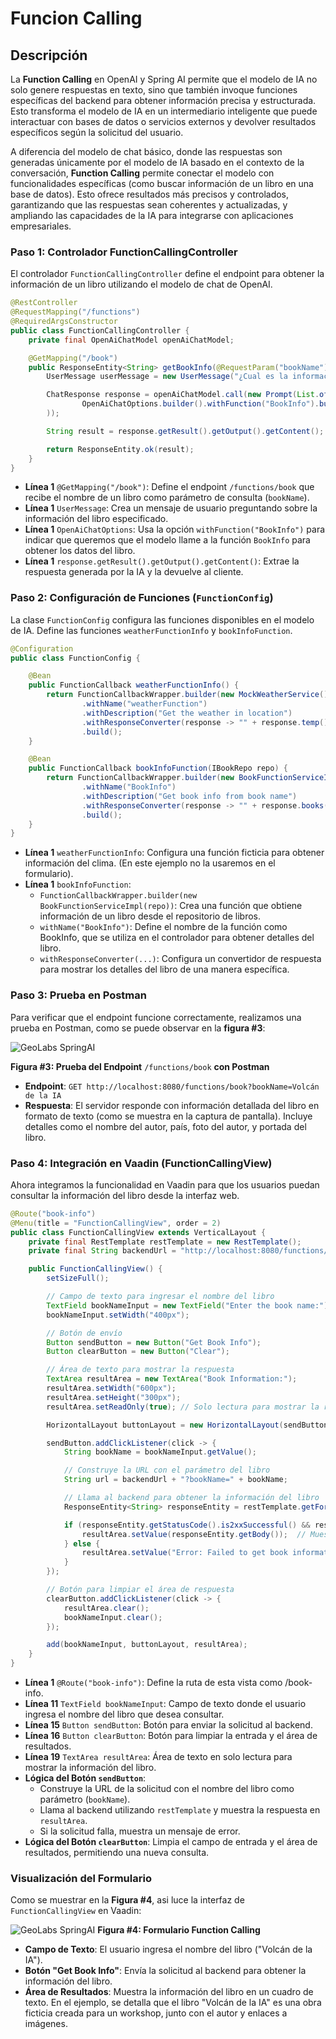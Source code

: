 # **Funcion Calling**

## **Descripción**

La **Function Calling** en OpenAI y Spring AI permite que el modelo de IA no solo genere respuestas en texto, sino que también invoque funciones específicas del backend para obtener información precisa y estructurada. Esto transforma el modelo de IA en un intermediario inteligente que puede interactuar con bases de datos o servicios externos y devolver resultados específicos según la solicitud del usuario.

A diferencia del modelo de chat básico, donde las respuestas son generadas únicamente por el modelo de IA basado en el contexto de la conversación, **Function Calling** permite conectar el modelo con funcionalidades específicas (como buscar información de un libro en una base de datos). Esto ofrece resultados más precisos y controlados, garantizando que las respuestas sean coherentes y actualizadas, y ampliando las capacidades de la IA para integrarse con aplicaciones empresariales.

### **Paso 1: Controlador FunctionCallingController**

El controlador `FunctionCallingController` define el endpoint para obtener la información de un libro utilizando el modelo de chat de OpenAI.

```java title="FunctionCallingController.java" linenums="1"
@RestController
@RequestMapping("/functions")
@RequiredArgsConstructor
public class FunctionCallingController {
    private final OpenAiChatModel openAiChatModel;

    @GetMapping("/book")
    public ResponseEntity<String> getBookInfo(@RequestParam("bookName") String bookName) {
        UserMessage userMessage = new UserMessage("¿Cual es la información de este libro " + bookName + "?");

        ChatResponse response = openAiChatModel.call(new Prompt(List.of(userMessage),
                OpenAiChatOptions.builder().withFunction("BookInfo").build()
        ));

        String result = response.getResult().getOutput().getContent();

        return ResponseEntity.ok(result);
    }
}
```

- **Línea 1** `@GetMapping("/book")`: Define el endpoint `/functions/book` que recibe el nombre de un libro como parámetro de consulta (`bookName`).
- **Línea 1** `UserMessage`: Crea un mensaje de usuario preguntando sobre la información del libro especificado.
- **Línea 1** `OpenAiChatOptions`: Usa la opción `withFunction("BookInfo")` para indicar que queremos que el modelo llame a la función `BookInfo` para obtener los datos del libro.
- **Línea 1** `response.getResult().getOutput().getContent()`: Extrae la respuesta generada por la IA y la devuelve al cliente.

### **Paso 2: Configuración de Funciones (`FunctionConfig`)**

La clase `FunctionConfig` configura las funciones disponibles en el modelo de IA. Define las funciones `weatherFunctionInfo` y `bookInfoFunction`.

```java title="FunctionConfig.java" linenums="1"
@Configuration
public class FunctionConfig {

    @Bean
    public FunctionCallback weatherFunctionInfo() {
        return FunctionCallbackWrapper.builder(new MockWeatherService())
                .withName("weatherFunction")
                .withDescription("Get the weather in location")
                .withResponseConverter(response -> "" + response.temp() + response.unit())
                .build();
    }

    @Bean
    public FunctionCallback bookInfoFunction(IBookRepo repo) {
        return FunctionCallbackWrapper.builder(new BookFunctionServiceImpl(repo))
                .withName("BookInfo")
                .withDescription("Get book info from book name")
                .withResponseConverter(response -> "" + response.books())
                .build();
    }
}
```

- **Línea 1** `weatherFunctionInfo`: Configura una función ficticia para obtener información del clima. (En este ejemplo no la usaremos en el formulario).
- **Línea 1** `bookInfoFunction`:
    - `FunctionCallbackWrapper.builder(new BookFunctionServiceImpl(repo))`: Crea una función que obtiene información de un libro desde el repositorio de libros.
    - `withName("BookInfo")`: Define el nombre de la función como BookInfo, que se utiliza en el controlador para obtener detalles del libro.
    - `withResponseConverter(...)`: Configura un convertidor de respuesta para mostrar los detalles del libro de una manera específica.
 
### **Paso 3: Prueba en Postman**

Para verificar que el endpoint funcione correctamente, realizamos una prueba en Postman, como se puede observar en la **figura #3**:

![GeoLabs SpringAI](./files/SpringAI-05.png "GeoLabs SpringAI")

**Figura #3: Prueba del Endpoint** `/functions/book` **con Postman**

- **Endpoint**: `GET http://localhost:8080/functions/book?bookName=Volcán de la IA`
- **Respuesta**: El servidor responde con información detallada del libro en formato de texto (como se muestra en la captura de pantalla). Incluye detalles como el nombre del autor, país, foto del autor, y portada del libro.

### **Paso 4: Integración en Vaadin (FunctionCallingView)**

Ahora integramos la funcionalidad en Vaadin para que los usuarios puedan consultar la información del libro desde la interfaz web.

```java title="FunctionConfig.java" linenums="1"
@Route("book-info")
@Menu(title = "FunctionCallingView", order = 2)
public class FunctionCallingView extends VerticalLayout {
    private final RestTemplate restTemplate = new RestTemplate();
    private final String backendUrl = "http://localhost:8080/functions/book";

    public FunctionCallingView() {
        setSizeFull();

        // Campo de texto para ingresar el nombre del libro
        TextField bookNameInput = new TextField("Enter the book name:");
        bookNameInput.setWidth("400px");

        // Botón de envío
        Button sendButton = new Button("Get Book Info");
        Button clearButton = new Button("Clear");

        // Área de texto para mostrar la respuesta
        TextArea resultArea = new TextArea("Book Information:");
        resultArea.setWidth("600px");
        resultArea.setHeight("300px");
        resultArea.setReadOnly(true); // Solo lectura para mostrar la respuesta

        HorizontalLayout buttonLayout = new HorizontalLayout(sendButton, clearButton);

        sendButton.addClickListener(click -> {
            String bookName = bookNameInput.getValue();

            // Construye la URL con el parámetro del libro
            String url = backendUrl + "?bookName=" + bookName;

            // Llama al backend para obtener la información del libro
            ResponseEntity<String> responseEntity = restTemplate.getForEntity(url, String.class);

            if (responseEntity.getStatusCode().is2xxSuccessful() && responseEntity.getBody() != null) {
                resultArea.setValue(responseEntity.getBody());  // Muestra la respuesta en el área de texto
            } else {
                resultArea.setValue("Error: Failed to get book information.");
            }
        });

        // Botón para limpiar el área de respuesta
        clearButton.addClickListener(click -> {
            resultArea.clear();
            bookNameInput.clear();
        });

        add(bookNameInput, buttonLayout, resultArea);
    }
}
```

- **Línea 1** `@Route("book-info")`: Define la ruta de esta vista como /book-info.
- **Línea 11** `TextField bookNameInput`: Campo de texto donde el usuario ingresa el nombre del libro que desea consultar.
- **Línea 15** `Button sendButton`: Botón para enviar la solicitud al backend.
- **Línea 16** `Button clearButton`: Botón para limpiar la entrada y el área de resultados.
- **Línea 19** `TextArea resultArea`: Área de texto en solo lectura para mostrar la información del libro.
- **Lógica del Botón `sendButton`**:
    - Construye la URL de la solicitud con el nombre del libro como parámetro (`bookName`).
    - Llama al backend utilizando `restTemplate` y muestra la respuesta en `resultArea`.
    - Si la solicitud falla, muestra un mensaje de error.
- **Lógica del Botón `clearButton`**: Limpia el campo de entrada y el área de resultados, permitiendo una nueva consulta.

### **Visualización del Formulario**

Como se muestrar en la **Figura #4**, asi luce la interfaz de `FunctionCallingView` en Vaadin:

![GeoLabs SpringAI](./files/SpringAI-06.png "GeoLabs SpringAI")
**Figura #4: Formulario Function Calling**

- **Campo de Texto**: El usuario ingresa el nombre del libro ("Volcán de la IA").
- **Botón "Get Book Info"**: Envía la solicitud al backend para obtener la información del libro.
- **Área de Resultados**: Muestra la información del libro en un cuadro de texto. En el ejemplo, se detalla que el libro "Volcán de la IA" es una obra ficticia creada para un workshop, junto con el autor y enlaces a imágenes.